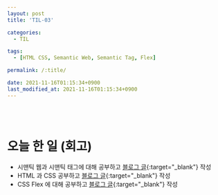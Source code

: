 ```yaml
---
layout: post
title: 'TIL-03'

categories:
  - TIL

tags:
  - [HTML CSS, Semantic Web, Semantic Tag, Flex]

permalink: /:title/

date: 2021-11-16T01:15:34+0900
last_modified_at: 2021-11-16T01:15:34+0900
---
```


<br>
<br>

# 오늘 한 일 (회고)

- 시맨틱 웹과 시맨틱 태그에 대해 공부하고 [블로그 글](../html-css-2){:target="\_blank"} 작성
- HTML 과 CSS 공부하고 [블로그 글](../html-css-3){:target="\_blank"} 작성
- CSS Flex 에 대해 공부하고 [블로그 글](../html-css-4){:target="\_blank"} 작성
